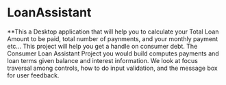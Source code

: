 # LoanAssistant
**This a Desktop application that will help you to calculate your Total Loan Amount to be paid, total number of paynments, and your monthly payment etc...
This project will help you get a handle on consumer debt. The Consumer Loan Assistant Project you would build computes payments and loan terms given balance and interest information. We look at focus traversal among controls, how to do input validation, and the message box for user feedback.
